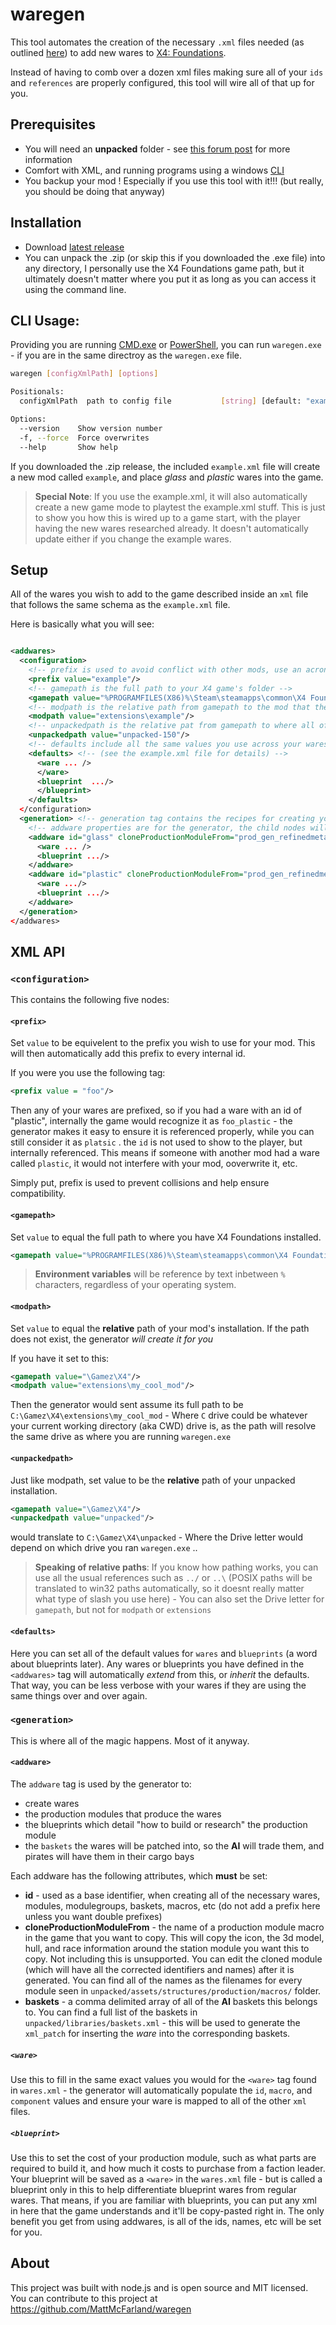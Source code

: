 # waregen

This tool automates the creation of the necessary `.xml` files needed (as outlined [here](https://gist.github.com/MattMcFarland/1282329f83f88f1b98520c5e2ec491a2)) to add new wares to [X4: Foundations](https://www.egosoft.com/games/x4/info_en.php).

Instead of having to comb over a dozen xml files making sure all of your `ids` and `references` are properly configured, this tool will wire all of that up for you. 

## Prerequisites

- You will need an **unpacked** folder - see [this forum post](https://forum.egosoft.com/viewtopic.php?t=402452) for more information
- Comfort with XML, and running programs using a windows [CLI](https://en.wikipedia.org/wiki/Command-line_interface)
- You backup your mod ! Especially if you use this tool with it!!! (but really, you should be doing that anyway)

## Installation

- Download [latest release](https://github.com/MattMcFarland/waregen/releases)
- You can unpack the .zip (or skip this if you downloaded the .exe file) into any directory, I personally use the X4 Foundations game path, but it ultimately doesn't matter where you put it as long as you can access it using the command line.

## CLI Usage:

Providing you are running [CMD.exe](https://www.howtogeek.com/235101/10-ways-to-open-the-command-prompt-in-windows-10/) or [PowerShell](https://www.digitalcitizen.life/simple-questions-what-powershell-what-can-you-do-it), you can run `waregen.exe` - if you are in the same directroy as the `waregen.exe` file.

```bash
waregen [configXmlPath] [options]

Positionals:
  configXmlPath  path to config file           [string] [default: "example.xml"]

Options:
  --version    Show version number                                     [boolean]
  -f, --force  Force overwrites
  --help       Show help                                               [boolean]
```

If you downloaded the .zip release, the included `example.xml` file will create a new mod called `example`, and place _glass_ and _plastic_ wares into the game.

> **Special Note**: If you use the example.xml, it will also automatically create a new game mode to playtest the example.xml stuff.  This is just to show you how this is wired up to a game start, with the player having the new wares researched already.  It doesn't automatically update either if you change the example wares.

## Setup

All of the wares you wish to add to the game described inside an `xml` file that follows the same schema as the `example.xml` file.

Here is basically what you will see:

```xml

<addwares>
  <configuration>
    <!-- prefix is used to avoid conflict with other mods, use an acronym for your mod or your name -->
    <prefix value="example"/>
    <!-- gamepath is the full path to your X4 game's folder -->
    <gamepath value="%PROGRAMFILES(X86)%\Steam\steamapps\common\X4 Foundations"/>
    <!-- modpath is the relative path from gamepath to the mod that the generator will create files in -->
    <modpath value="extensions\example"/>
    <!-- unpackedpath is the relative pat from gamepath to where all of the unpacked files are, including assets -->
    <unpackedpath value="unpacked-150"/>
    <!-- defaults include all the same values you use across your wares and blueprints, this way you can be less verbose -->
    <defaults> <!-- (see the example.xml file for details) -->
      <ware ... />
      </ware>
      <blueprint  .../>
      </blueprint>
    </defaults>
  </configuration>
  <generation> <!-- generation tag contains the recipes for creating your wares -->
    <!-- addware properties are for the generator, the child nodes will mostly be copy/pasted from the generator, using the same spec and schema as the game, with slight alteration around "blueprint" which will be explained later -->
    <addware id="glass" cloneProductionModuleFrom="prod_gen_refinedmetals" baskets="[refined, pirate_container, all_container, all]">
      <ware ... />
      <blueprint .../>
    </addware>
    <addware id="plastic" cloneProductionModuleFrom="prod_gen_refinedmetals" baskets="[refined, pirate_container, all_container, all]">
      <ware .../>
      <blueprint .../>
    </addware>
  </generation>
</addwares>

```

## XML API

### `<configuration>`

This contains the following five nodes:

#### `<prefix>`

Set `value` to be equivelent to the prefix you wish to use for your mod. This will then automatically add this prefix to every internal id.

If you were you use the following tag:

```xml
<prefix value = "foo"/>
```

Then any of your wares are prefixed, so if you had a ware with an id of "plastic", internally the game would recognize it as `foo_plastic` - the generator makes it easy to ensure it is referenced properly, while you can still consider it as `platsic` . the `id` is not used to show to the player, but internally referenced. This means if someone with another mod had a ware called `plastic`, it would not interfere with your mod, ooverwrite it, etc.

Simply put, prefix is used to prevent collisions and help ensure compatibility.

#### `<gamepath>`

Set `value` to equal the full path to where you have X4 Foundations installed.

```xml
<gamepath value="%PROGRAMFILES(X86)%\Steam\steamapps\common\X4 Foundations"/>
```

> **Environment variables** will be reference by text inbetween `%` characters, regardless of your operating system.

#### `<modpath>`

Set `value` to equal the **relative** path of your mod's installation. If the path does not exist, the generator _will create it for you_

If you have it set to this:

```xml
<gamepath value="\Gamez\X4"/>
<modpath value="extensions\my_cool_mod"/>
```

Then the generator would sent assume its full path to be `C:\Gamez\X4\extensions\my_cool_mod` - Where `C` drive could be whatever your current working directory (aka CWD) drive is, as the path will resolve the same drive as where you are running `waregen.exe`

#### `<unpackedpath>`

Just like modpath, set value to be the **relative** path of your unpacked installation.

```xml
<gamepath value="\Gamez\X4"/>
<unpackedpath value="unpacked"/>
```

would translate to `C:\Gamez\X4\unpacked` - Where the Drive letter would depend on which drive you ran `waregen.exe` ..

> **Speaking of relative paths**: If you know how pathing works, you can use all the usual references such as `../` or `..\` (POSIX paths will be translated to win32 paths automatically, so it doesnt really matter what type of slash you use here) - You can also set the Drive letter for `gamepath`, but not for `modpath` or `extensions`

#### `<defaults>`

Here you can set all of the default values for `wares` and `blueprints` (a word about blueprints later).
Any wares or blueprints you have defined in the `<addwares>` tag will automatically _extend_ from this, or _inherit_ the defaults. That way, you can be less verbose with your wares if they are using the same things over and over again.

### `<generation>`

This is where all of the magic happens. Most of it anyway.

#### `<addware>`

The `addware` tag is used by the generator to:

- create wares
- the production modules that produce the wares
- the blueprints which detail "how to build or research" the production module
- the `baskets` the wares will be patched into, so the **AI** will trade them, and pirates will have them in their cargo bays

Each addware has the following attributes, which **must** be set:

- **id** - used as a base identifier, when creating all of the necessary wares, modules, modulegroups, baskets, macros, etc (do not add a prefix here unless you want double prefixes)
- **cloneProductionModuleFrom** - the name of a production module macro in the game that you want to copy. This will copy the icon, the 3d model, hull, and race information around the station module you want this to copy. Not including this is unsupported. You can edit the cloned module (which will have all the corrected identifiers and names) after it is generated. You can find all of the names as the filenames for every module seen in `unpacked/assets/structures/production/macros/` folder.
- **baskets** - a comma delimited array of all of the **AI** baskets this belongs to. You can find a full list of the baskets in `unpacked/libraries/baskets.xml` - this will be used to generate the `xml_patch` for inserting the _ware_ into the corresponding baskets.

##### `<ware>`

Use this to fill in the same exact values you would for the `<ware>` tag found in `wares.xml` - the generator will automatically populate the `id`, `macro`, and `component` values and ensure your ware is mapped to all of the other `xml` files.

##### `<blueprint>`

Use this to set the cost of your production module, such as what parts are required to build it, and how much it costs to purchase from a faction leader. Your blueprint will be saved as a `<ware>` in the `wares.xml` file - but is called a blueprint only in this to help differentiate blueprint wares from regular wares. That means, if you are familiar with blueprints, you can put any xml in here that the game understands and it'll be copy-pasted right in. The only benefit you get from using addwares, is all of the ids, names, etc will be set for you.

## About

This project was built with node.js and is open source and MIT licensed. You can contribute to this project at https://github.com/MattMcFarland/waregen
